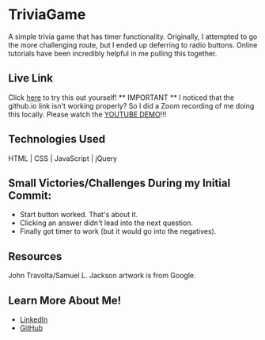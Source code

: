 # TriviaGame
A simple trivia game that has timer functionality. Originally, I attempted to go the more challenging route, but I ended up deferring to radio buttons. Online tutorials have been incredibly helpful in me pulling this together.

<h2>Live Link</h2>
Click <a href="https://racheldmiller.github.io/TriviaGame/">here</a> to try this out yourself! 
** IMPORTANT ** I noticed that the github.io link isn't working properly? So I did a Zoom recording of me doing this locally. Please watch the <a href="https://youtu.be/rQwAUQBFYZk">YOUTUBE DEMO</a>!!! 

<h2>Technologies Used</h2> 
HTML | CSS | JavaScript | jQuery

<h2>Small Victories/Challenges During my Initial Commit:</h2>
<ul><li>Start button worked. That's about it.</li>
<li>Clicking an answer didn't lead into the next question.</li>
<li>Finally got timer to work (but it would go into the negatives).</li>
</ul>

<h2>Resources</h2>
John Travolta/Samuel L. Jackson artwork is from Google.

<h2>Learn More About Me!</h2>
<ul><li><a href="https://linkedin.com/in/rachel-d-miller/">LinkedIn</a> 
<li><a href="https://github.com/racheldmiller/">GitHub</a> 
</ul>

